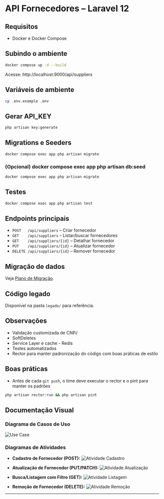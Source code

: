 # API Fornecedores – Laravel 12

## Requisitos
- Docker e Docker Compose

## Subindo o ambiente
```bash
docker compose up -d --build
```
Acesse: http://localhost:9000/api/suppliers

## Variáveis de ambiente
```bash
cp .env.example .env
```

## Gerar API_KEY
```bash
php artisan key:generate
```

## Migrations e Seeders
```bash
docker compose exec app php artisan migrate
```

### (Opcional) docker compose exec app php artisan db:seed
```bash
docker compose exec app php artisan migrate
```

## Testes
```bash
docker compose exec app php artisan test
```

## Endpoints principais
- `POST   /api/suppliers` – Criar fornecedor
- `GET    /api/suppliers` – Listar/buscar fornecedores
- `GET    /api/suppliers/{id}` – Detalhar fornecedor
- `PUT    /api/suppliers/{id}` – Atualizar fornecedor
- `DELETE /api/suppliers/{id}` – Remover fornecedor

## Migração de dados
Veja [Plano de Migração](./doc/PLANO_MIGRACAO.md).

## Código legado
Disponível na pasta `legado/` para referência.

## Observações
- Validação customizada de CNPJ
- SoftDeletes
- Service Layer e cache - Redis
- Testes automatizados
- Rector para manter padronização do código com boas práticas de estilo

## Boas práticas
- Antes de cada `git push`, o time deve executar o rector e o pint para manter os padrões

```bash
php artisan rector:run && php artisan pint
```

## Documentação Visual

### Diagrama de Casos de Uso

![Use Case](./doc/img/usecase.drawio.svg)

### Diagramas de Atividades

- **Cadastro de Fornecedor (POST):**
  ![Atividade Cadastro](./doc/img/activity-create.drawio.svg)

- **Atualização de Fornecedor (PUT/PATCH):**
  ![Atividade Atualização](./doc/img/activity-update.drawio.svg)

- **Busca/Listagem com Filtro (GET):**
  ![Atividade Listagem](./doc/img/activity-list.drawio.svg)

- **Remoção de Fornecedor (DELETE):**
  ![Atividade Remoção](./doc/img/activity-delete.drawio.svg)

---
